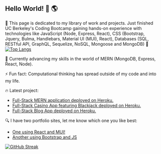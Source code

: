 ## Hello World! 👋 🌎 

🚀 This page is dedicated to my library of work and projects. Just finished UC Berkeley's Coding Bootcamp gaining hands-on experience with technologies like JavaScript (Node, Express, React), CSS (Bootstrap, Jquery, Bulma, Handlebars, Material UI (MUI), React), Databases (SQL, RESTful API, GraphQL, Sequelize, NoSQL, Mongoose and MongoDB) 🚀
[![Top Langs](https://github-readme-stats.vercel.app/api/top-langs/?username=escotoj)](https://github.com/escotoj/github-readme-stats)

🌱 Currently advancing my skills in the world of MERN (MongoDB, Express, React, Node).

⚡ Fun fact: Computational thinking has spread outside of my code and into my life.

🔥 Latest project: 

- [Full-Stack MERN application deployed on Heroku.](https://github.com/escotoj/Card-X) 
- [Full-Stack Casino App featuring Blackjack deployed on Heroku.](https://four-leaf-casino-app.herokuapp.com/login) 
- [Full-Stack Blog App deployed on Heroku.](https://github.com/escotoj/TechBlogMVC) 

🔍 I have two portfolio sites, let me know which one you like best:
- [One using React and MUI!](https://escotoj.github.io/React-Portfolio/) 
- [Another using Bootstrap and JS](https://escotoj.github.io/) 


[![GitHub Streak](https://streak-stats.demolab.com/?user=escotoj&theme=dark)](https://git.io/streak-stats)

